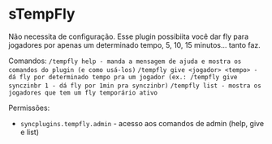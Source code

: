 # sTempFly

Não necessita de configuração.
Esse plugin possibiita você dar fly para jogadores por apenas um determinado tempo, 5, 10, 15 minutos... tanto faz.

Comandos:
 `/tempfly help - manda a mensagem de ajuda e mostra os comandos do plugin (e como usá-los)`
 `/tempfly give <jogador> <tempo> - dá fly por determinado tempo pra um jogador (ex.: /tempfly give synczinbr 1 - dá fly por 1min pra synczinbr)`
 `/tempfly list - mostra os jogadores que tem um fly temporário ativo`
 
Permissões:
 - `syncplugins.tempfly.admin` - acesso aos comandos de admin (help, give e list)
